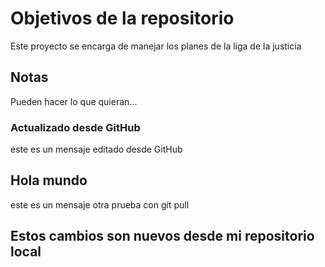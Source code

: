 # Objetivos de la repositorio

Este proyecto se encarga de manejar los planes de la liga de la justicia


## Notas
Pueden hacer lo que quieran...
### Actualizado desde GitHub
este es un mensaje editado desde GitHub

## Hola mundo
este es un mensaje otra prueba con git pull

## Estos cambios son nuevos desde mi repositorio local

